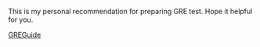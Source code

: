 This is my personal recommendation for preparing GRE test. Hope it helpful for you. 

[GREGuide](GREGuide.md)